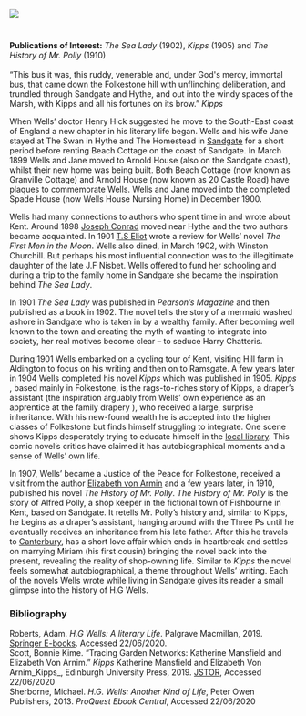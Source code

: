 [![](https://v3.juncture-digital.org/images/wb.svg)](https://v3.juncture-digital.org/wb)

<param ve-config title="Herbert George Wells (H.G Wells) (1866-1946)" author="Simone Blandford" layout="vtl" banner="https://raw.githubusercontent.com/kent-map/images/main/banners/20c.jpg">

<param ve-entity eid="Q29303" aliases="Canterbury">
<param ve-entity eid="Q375314" aliases="Folkestone">
<param ve-entity eid="Q736439" aliases="Ramsgate">
<param ve-entity eid="Q921173" aliases="Aldington">
<param ve-entity eid="Q1000312" aliases="Sandgate">
<param ve-entity eid="Q967166" aliases="Hythe">

<!-- Base map default centered on Sandgate -->
<param ve-map center="Q1000312" zoom="12.5">

<!-- Historical map layers -->
<param ve-map-layer active allmaps allmaps-id="6215fa6c47c47347" title="Bartholomew Kent 1904">

#

**Publications of Interest:** _The Sea Lady_ (1902), _Kipps_ (1905) and _The History of Mr. Polly_ (1910)   
<br>
“This bus it was, this ruddy, venerable and, under God's mercy, immortal bus, that came down the Folkestone hill with unflinching deliberation, and trundled through Sandgate and Hythe, and out into the windy spaces of the Marsh, with Kipps and all his fortunes on its brow.” _Kipps_
<param ve-image url="https://upload.wikimedia.org/wikipedia/commons/5/54/H._G._Wells%2C_c.1890.jpg" label="H.G. Wells" attribution="Library of the London School of Economics and Political Science, No restrictions, via Wikimedia Commons">
<!-- Base map default centered on Sandgate -->
<param ve-map center="Q375314" zoom="12.75">

When Wells’ doctor Henry Hick suggested he move to the South-East coast of England a new chapter in his literary life began. Wells and his wife Jane stayed at The Swan in Hythe and The Homestead in [Sandgate](/placesqz/sandgate-overview) for a short period before renting Beach Cottage on the coast of Sandgate. In March 1899 Wells and Jane moved to Arnold House (also on the Sandgate coast), whilst their new home was being built. Both Beach Cottage (now known as Granville Cottage) and Arnold House (now known as 20 Castle Road) have plaques to commemorate Wells. Wells and Jane moved into the completed Spade House (now Wells House Nursing Home) in December 1900. 
<param ve-image url="https://stor.artstor.org/stor/39bc4551-19fd-4336-bf60-738f4b71a6cc" label="20, Castle Road" attribution="© Martin Crowther."> 

Wells had many connections to authors who spent time in and wrote about Kent. Around 1898 [Joseph Conrad](/19c/19c-conrad-biography) moved near Hythe and the two authors became acquainted. In 1901 [T.S Eliot](/20c/20c-eliot-biography) wrote a review for Wells’ novel _The First Men in the Moon_. Wells also dined, in March 1902, with Winston Churchill. But perhaps his most influential connection was to the illegitimate daughter of the late J.F Nisbet. Wells offered to fund her schooling and during a trip to the family home in Sandgate she became the inspiration behind _The Sea Lady_.    
<param ve-image url="https://stor.artstor.org/stor/fddcd44d-ad03-4885-9c65-576cd6bd3e1d" label="Spade House" attribution="By permission of Alan Taylor, Folkestone Local History Society">
<!-- Base map default centered on Sandgate -->
<param ve-map center="Q1000312" zoom="12.75">

In 1901 _The Sea Lady_ was published in _Pearson’s Magazine_ and then published as a book in 1902.  The novel tells the story of a mermaid washed ashore in Sandgate who is taken in by a wealthy family. After becoming well known to the town and creating the myth of wanting to integrate into society, her real motives become clear – to seduce Harry Chatteris.
<param ve-image url="https://stor.artstor.org/stor/3faa86d1-377e-4bf1-a238-14456e2214dd" label="Spade House" ttribution="By permission of Alan Taylor, Folkestone Local History Society">
<!-- Base map default centered on Sandgate -->
<param ve-map center="Q1000312" zoom="14">

During 1901 Wells embarked on a cycling tour of Kent, visiting Hill farm in Aldington to focus on his writing and then on to Ramsgate.  A few years later in 1904 Wells completed his novel _Kipps_ which was published in 1905. _Kipps_ , based mainly in Folkestone, is the rags-to-riches story of Kipps, a draper’s assistant (the inspiration arguably from Wells’ own experience as an apprentice at the family drapery ), who received a large, surprise inheritance. With his new-found wealth he is accepted into the higher classes of Folkestone but finds himself struggling to integrate. One scene shows Kipps desperately trying to educate himself in the [local library](/19c/19c-folkestone-free-library). This comic novel’s critics have claimed it has autobiographical moments and a sense of Wells’ own life.  
<param ve-image url="https://stor.artstor.org/stor/58489167-08c1-41d7-975b-e7d8dc0b3735" label="Kipps Alehouse, Folkestone, 2021" attribution="© Michelle Crowther">
<!-- Base map default centered on Nackington -->
<param ve-map center="Q6957285" zoom="10.25">

In 1907, Wells’ became a Justice of the Peace for Folkestone,   received a visit from the author [Elizabeth von Armin](/20c/20c-vonarnim-biography) and a few years later, in 1910, published his novel _The History of Mr. Polly_. _The History of Mr. Polly_ is the story of Alfred Polly, a shop keeper in the fictional town of Fishbourne in Kent, based on Sandgate.  It retells Mr. Polly’s history and, similar to Kipps, he begins as a draper’s assistant, hanging around with the Three Ps until he eventually receives an inheritance from his late father. After this he travels to [Canterbury](/canterbury/20c-canterbury-home), has a short love affair which ends in heartbreak and settles on marrying Miriam (his first cousin) bringing the novel back into the present, revealing the reality of shop-owning life. Similar to _Kipps_  the novel feels somewhat autobiographical, a theme throughout Wells’ writing. Each of the novels Wells wrote while living in Sandgate gives its reader a small glimpse into the history of H.G Wells. 
<param ve-image url="https://upload.wikimedia.org/wikipedia/commons/9/9e/The_promenade%2C_Sandgate%2C_England-LCCN2002708091.jpg" label="The Promenade, Sandgate" attribution="Photochrom Print Collection, Public domain, via Wikimedia Commons">
<!-- Base map default centered on Canterbury -->
<param ve-map center="Q29303" zoom="13">

### Bibliography 
Roberts, Adam. _H.G Wells: A literary Life_. Palgrave Macmillan, 2019. [Springer E-books](https://link.springer.com/book/10.1007%2F978-3-030-26421-5#about). Accessed 22/06/2020.   
Scott, Bonnie Kime. “Tracing Garden Networks: Katherine Mansfield and Elizabeth Von Arnim.” _Kipps_ Katherine Mansfield and Elizabeth Von Arnim_Kipps_, Edinburgh University Press, 2019. [JSTOR](www.jstor.org/stable/10.3366/j.ctvrs90wt.8 ), Accessed 22/06/2020    
Sherborne, Michael. _H.G. Wells: Another Kind of Life_, Peter Owen Publishers, 2013. _ProQuest Ebook Central_, Accessed 22/06/2020   
<param ve-image url="https://stor.artstor.org/stor/3615ba37-88b4-4c75-95b0-6710b43d7c73" label="Spade House, 2021" attribution="© Martin Crowther"> 
